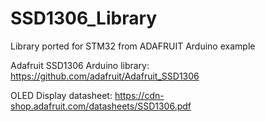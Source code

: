 # SSD1306_Library
Library ported for STM32 from ADAFRUIT Arduino example

Adafruit SSD1306 Arduino library: https://github.com/adafruit/Adafruit_SSD1306

OLED Display datasheet: https://cdn-shop.adafruit.com/datasheets/SSD1306.pdf
